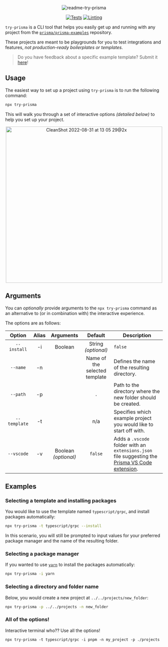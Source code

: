 
<div align=center>  

  ![readme-try-prisma](https://user-images.githubusercontent.com/18456526/202004157-e7c97399-1669-4d80-899c-537e09758214.png)
  
  [![Tests](https://github.com/prisma/try-prisma/actions/workflows/test.yml/badge.svg)](https://github.com/prisma/try-prisma/actions/workflows/test.yml)
  [![Linting](https://github.com/prisma/try-prisma/actions/workflows/lint.yml/badge.svg)](https://github.com/prisma/try-prisma/actions/workflows/lint.yml)

</div>

`try-prisma` is a CLI tool that helps you easily get up and running with any project from the [`prisma/prisma-examples`](https://github.com/prisma/prisma-examples) repository.

These projects are meant to be playgrounds for you to test integrations and features, _not production-ready boilerplates or templates_.

> Do you have feedback about a specific example template? Submit it [here](https://pris.ly/prisma-examples-feedback)!

## Usage

The easiest way to set up a project using `try-prisma` is to run the following command:

```sh copy
npx try-prisma
```

This will walk you through a set of interactive options _(detailed below)_ to help you set up your project.

<div align="center">
<img width="500" alt="CleanShot 2022-08-31 at 13 05 29@2x" src="https://user-images.githubusercontent.com/18456526/202004719-6ceaf535-9a56-42d7-821a-525de0517efe.png">
</div>

## Arguments

You can _optionally_ provide arguments to the `npx try-prisma` command as an alternative to (or in combination with) the interactive experience.

The options are as follows:

|    Option    | Alias |      Arguments       |        Default        | Description                                                                                                                                                         |
| :----------: | :---: | :------------------: | :-------------------: | ------------------------------------------------------------------------------------------------------------------------------------------------------------------- |
| `--install`  |  -i   | Boolean | String _(optional)_  |        `false`        | Specifies if you would like to install npm packages automatically after creating the project. You can also specify which package manager to use: `npm`, `yarn`, or `pnpm`   |
|   `--name`   |  -n   |                      | Name of the selected template | Defines the name of the resulting directory.                                                                                                                                        |
|   `--path`   |  -p   |                      |          `.`          | Path to the directory where the new folder should be created.                                                                                                       |
| `--template` |  -t   |                      |          n/a          | Specifies which example project you would like to start off with.                                                                                                   |
| `--vscode`   |  -v   | Boolean _(optional)_ |        `false`        | Adds a `.vscode` folder with an `extensions.json` file suggesting the [Prisma VS Code extension](https://marketplace.visualstudio.com/items?itemName=Prisma.prisma). |

## Examples

### Selecting a template and installing packages

You would like to use the template named `typescript/grpc`, and install packages automatically:

```sh
npx try-prisma -t typescript/grpc --install
```

In this scenario, you will still be prompted to input values for your preferred package manager and the name of the resulting folder.

### Selecting a package manager

If you wanted to use [`yarn`](https://yarnpkg.com/) to install the packages automatically:

```sh
npx try-prisma -i yarn
```

### Selecting a directory and folder name

Below, you would create a new project at `../../projects/new_folder`:

```sh
npx try-prisma -p ../../projects -n new_folder
```

### All of the options!

Interactive terminal who?? Use all the options!

```npx
npx try-prisma -t typescript/grpc -i pnpm -n my_project -p ./projects
```
